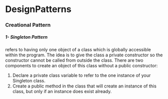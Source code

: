 # DesignPatterns
### Creational Pattern
##### 1- Singleton Pattern
refers to having only one object of a class which is globally accessible within the program. 
The idea is to give the class a private constructor so the constructor cannot be called from outside the class.
There are two components to create an object of this class without a public constructor:
1. Declare a private class variable to refer to the one instance of your Singleton class.
2. Create a public method in the class that will create an instance of this class, but only if an instance does exist already.
